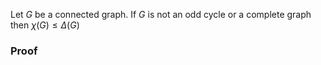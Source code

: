 Let $G$ be a connected graph.
If $G$ is not an odd cycle or a complete graph then $\chi(G)\leq \Delta(G)$
### Proof
